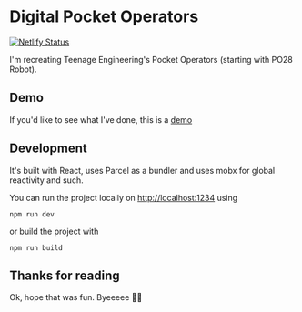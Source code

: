 # Digital Pocket Operators

[![Netlify Status](https://api.netlify.com/api/v1/badges/48da266e-9a1b-40ef-b6d0-88c12dfb0722/deploy-status)](https://app.netlify.com/sites/digital-pocket-operators/deploys)

I'm recreating Teenage Engineering's Pocket Operators (starting with PO28 Robot).

## Demo

If you'd like to see what I've done, this is a [demo](https://digital-pocket-operators.netlify.com/)

## Development

It's built with React, uses Parcel as a bundler and uses mobx for global reactivity and such.

You can run the project locally on [http://localhost:1234](http://localhost:1234) using

`npm run dev`

or build the project with

`npm run build`

## Thanks for reading

Ok, hope that was fun. Byeeeee 👋🏻
